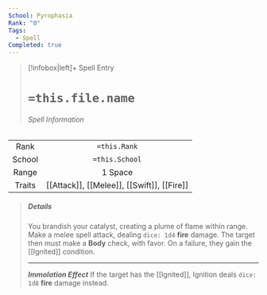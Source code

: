 ```yaml
---
School: Pyrophasia
Rank: "0"
Tags:
  - Spell
Completed: true
---
```

> [!infobox|left]+ Spell Entry
> # `=this.file.name`
> ###### Spell Information
|        |                                           |
|:------:|:-----------------------------------------:|
|  Rank  |               `=this.Rank`                |
| School |              `=this.School`               |
| Range  |                  1 Space                  |
| Traits | [[Attack]], [[Melee]], [[Swift]], [[Fire]] |
> ##### *Details*
> You brandish your catalyst, creating a plume of flame within range. Make a melee spell attack, dealing `dice: 1d4` **fire** damage. The target then must make a **Body** check, with favor. On a failure, they gain the [[Ignited]] condition. 
> - - -
> ***Immolation Effect***
> If the target has the [[Ignited]], Ignition deals `dice: 1d8` **fire** damage instead.
